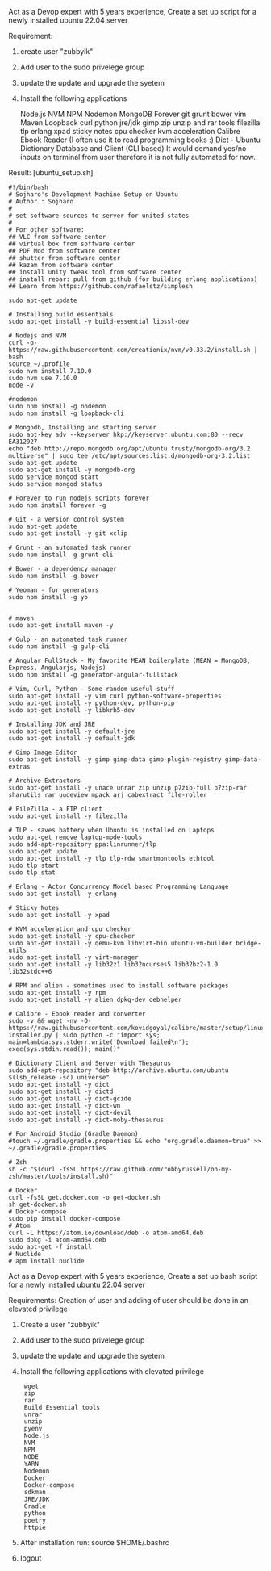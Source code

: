 Act as a Devop expert with 5 years experience, Create a set up script for a newly installed ubuntu 22.04 server

Requirement:

1. create user "zubbyik"
2. Add user to the sudo privelege group
3. update the update and upgrade the syetem
4. Install the following applications

    Node.js
    NVM
    NPM
    Nodemon
    MongoDB
    Forever
    git
    grunt
    bower
    vim
    Maven
    Loopback
    curl
    python
    jre/jdk
    gimp
    zip unzip and rar tools
    filezilla
    tlp
    erlang
    xpad sticky notes
    cpu checker
    kvm acceleration
    Calibre Ebook Reader (I often use it to read programming books :)
    Dict - Ubuntu Dictionary Database and Client (CLI based)
    It would demand yes/no inputs on terminal from user therefore it is not fully automated for now.

Result:
    [ubuntu_setup.sh]

    #!/bin/bash
    # Sojharo's Development Machine Setup on Ubuntu
    # Author : Sojharo
    #
    # set software sources to server for united states
    #
    # For other software:
    ## VLC from software center
    ## virtual box from software center
    ## PDF Mod from software center
    ## shutter from software center
    ## kazam from software center
    ## install unity tweak tool from software center
    ## install rebar: pull from github (for building erlang applications)
    ## Learn from https://github.com/rafaelstz/simplesh

    sudo apt-get update

    # Installing build essentials
    sudo apt-get install -y build-essential libssl-dev

    # Nodejs and NVM
    curl -o- https://raw.githubusercontent.com/creationix/nvm/v0.33.2/install.sh | bash
    source ~/.profile
    sudo nvm install 7.10.0
    sudo nvm use 7.10.0
    node -v

    #nodemon
    sudo npm install -g nodemon
    sudo npm install -g loopback-cli

    # Mongodb, Installing and starting server
    sudo apt-key adv --keyserver hkp://keyserver.ubuntu.com:80 --recv EA312927
    echo "deb http://repo.mongodb.org/apt/ubuntu trusty/mongodb-org/3.2 multiverse" | sudo tee /etc/apt/sources.list.d/mongodb-org-3.2.list
    sudo apt-get update
    sudo apt-get install -y mongodb-org
    sudo service mongod start
    sudo service mongod status

    # Forever to run nodejs scripts forever
    sudo npm install forever -g

    # Git - a version control system
    sudo apt-get update
    sudo apt-get install -y git xclip

    # Grunt - an automated task runner
    sudo npm install -g grunt-cli

    # Bower - a dependency manager
    sudo npm install -g bower

    # Yeoman - for generators
    sudo npm install -g yo 


    # maven 
    sudo apt-get install maven -y

    # Gulp - an automated task runner
    sudo npm install -g gulp-cli

    # Angular FullStack - My favorite MEAN boilerplate (MEAN = MongoDB, Express, Angularjs, Nodejs)
    sudo npm install -g generator-angular-fullstack

    # Vim, Curl, Python - Some random useful stuff
    sudo apt-get install -y vim curl python-software-properties
    sudo apt-get install -y python-dev, python-pip
    sudo apt-get install -y libkrb5-dev

    # Installing JDK and JRE
    sudo apt-get install -y default-jre
    sudo apt-get install -y default-jdk

    # Gimp Image Editor
    sudo apt-get install -y gimp gimp-data gimp-plugin-registry gimp-data-extras

    # Archive Extractors
    sudo apt-get install -y unace unrar zip unzip p7zip-full p7zip-rar sharutils rar uudeview mpack arj cabextract file-roller

    # FileZilla - a FTP client
    sudo apt-get install -y filezilla

    # TLP - saves battery when Ubuntu is installed on Laptops
    sudo apt-get remove laptop-mode-tools
    sudo add-apt-repository ppa:linrunner/tlp
    sudo apt-get update
    sudo apt-get install -y tlp tlp-rdw smartmontools ethtool
    sudo tlp start
    sudo tlp stat

    # Erlang - Actor Concurrency Model based Programming Language
    sudo apt-get install -y erlang

    # Sticky Notes
    sudo apt-get install -y xpad

    # KVM acceleration and cpu checker
    sudo apt-get install -y cpu-checker
    sudo apt-get install -y qemu-kvm libvirt-bin ubuntu-vm-builder bridge-utils
    sudo apt-get install -y virt-manager
    sudo apt-get install -y lib32z1 lib32ncurses5 lib32bz2-1.0 lib32stdc++6

    # RPM and alien - sometimes used to install software packages
    sudo apt-get install -y rpm
    sudo apt-get install -y alien dpkg-dev debhelper

    # Calibre - Ebook reader and converter
    sudo -v && wget -nv -O- https://raw.githubusercontent.com/kovidgoyal/calibre/master/setup/linux-installer.py | sudo python -c "import sys; main=lambda:sys.stderr.write('Download failed\n'); exec(sys.stdin.read()); main()"

    # Dictionary Client and Server with Thesaurus
    sudo add-apt-repository "deb http://archive.ubuntu.com/ubuntu $(lsb_release -sc) universe"
    sudo apt-get install -y dict
    sudo apt-get install -y dictd
    sudo apt-get install -y dict-gcide
    sudo apt-get install -y dict-wn
    sudo apt-get install -y dict-devil
    sudo apt-get install -y dict-moby-thesaurus

    # For Android Studio (Gradle Daemon)
    #touch ~/.gradle/gradle.properties && echo "org.gradle.daemon=true" >> ~/.gradle/gradle.properties

    # Zsh
    sh -c "$(curl -fsSL https://raw.github.com/robbyrussell/oh-my-zsh/master/tools/install.sh)"

    # Docker
    curl -fsSL get.docker.com -o get-docker.sh
    sh get-docker.sh
    # Docker-compose
    sudo pip install docker-compose
    # Atom 
    curl -L https://atom.io/download/deb -o atom-amd64.deb
    sudo dpkg -i atom-amd64.deb
    sudo apt-get -f install
    # Nuclide
    # apm install nuclide
Act as a Devop expert with 5 years experience, Create a set up bash script for a newly installed ubuntu 22.04 server

Requirements:
Creation of user and adding of user should be done in an elevated privilege
1. Create a user "zubbyik"
2. Add user to the sudo privelege group
3. update the update and upgrade the syetem
4. Install the following applications with elevated privilege
 
        wget
        zip
        rar
        Build Essential tools
        unrar
        unzip
        pyenv
        Node.js
        NVM
        NPM
        NODE
        YARN
        Nodemon
        Docker
        Docker-compose
        sdkman
        JRE/JDK
        Gradle
        python
        poetry
        httpie
5. After installation run: source $HOME/.bashrc
6. logout
   
